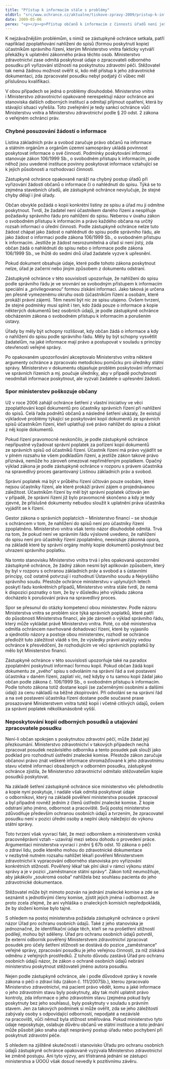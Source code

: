```yaml
---
title: "Přístup k informacím stále s problémy"
oldUrl: "src/www.ochrance.cz/aktualne/tiskove-zpravy-2009/pristup-k-informacim-stale-s-problemy"
date: 2009-05-06
perex: "<p></p><p>Přístup občanů k informacím z činnosti úřadů není ještě stále dostatečný. Lidé se na ochránce obracejí v mnoha případech, kdy jim úřady mnohdy bezdůvodně odmítají informace poskytnout, nebo žádost o informaci chybně vyhodnotí. Občané se dostávají do situací, kdy právě kvůli neposkytnutým informacím nemají v řízení rovnocenné postavení a úřady jim tímto způsobem upírají jedno ze základních práv – právo na spravedlivý proces.</p>"
---
```


<!-- imported from the old website -->

<p>K nejzávažnějším problémům, s nimiž se zástupkyně ochránce setkala, patří například zpoplatňování nahlížení do spisů (formou poskytnutí kopie) účastníkům správního řízení, kterým Ministerstvo vnitra fakticky vytváří překážky k uplatnění zákonného práva těchto osob. Ministerstvo zdravotnictví zase odmítá poskytovat údaje o zpracovateli odborného posudku při vyřizování stížností na poskytnutou zdravotní péči. Stěžovatel tak nemá žádnou možnost ověřit si, kdo měl přístup k jeho zdravotnické dokumentaci, zda zpracovatel posudku nebyl podjatý či vůbec měl příslušnou kvalifikaci.</p><p>V obou případech se jedná o problémy dlouhodobé. Ministerstvo vnitra i Ministerstvo zdravotnictví opakovaně nerespektují názor ochránce ani stanoviska dalších odborných institucí a odmítají přijmout opatření, která by stávající situaci vyřešila. Toto zveřejnění je tedy sankcí ochránce vůči Ministerstvu vnitra a Ministerstvu zdravotnictví podle § 20 odst. 2 zákona o veřejném ochránci práv.</p><h3>Chybné posuzování žádostí o informace</h3><p>Listina základních práv a svobod zaručuje právo občanů na informace a státním orgánům a orgánům územní samosprávy ukládá povinnost poskytovat informace o své činnosti. Podmínky poskytování informací stanovuje zákon 106/1999 Sb., o svobodném přístupu k informacím, podle něhož jsou uvedené instituce povinny poskytovat informace vztahující se k jejich působnosti a rozhodovací činnosti.</p><p>Zástupkyně ochránce opakovaně naráží na chybný postup úřadů při vyřizování žádostí občanů o informace či o nahlédnutí do spisu. Týká se to zejména stavebních úřadů, ale zástupkyně ochránce nevylučuje, že stejné chyby dělají i jiné úřady.</p><p>Občan obvykle požádá o kopii konkrétní listiny ze spisu a úřad mu ji odmítne poskytnout. Tvrdí, že žadatel není účastníkem daného řízení a nesplňuje požadavky správního řádu pro nahlížení do spisu. Neberou v úvahu zákon o svobodném přístupu k informacím a právo každého občana na určitý rozsah informací o úřední činnosti. Podle zástupkyně ochránce nelze tuto žádost chápat jako žádost o nahlédnutí do spisu podle správního řádu, ale jako žádost o informaci podle zákona 106/1999 Sb., o svobodném přístupu k informacím. Jestliže je žádost nesrozumitelná a úřad si není jistý, zda občan žádá o nahlédnutí do spisu nebo o informace podle zákona 106/1999 Sb., ve lhůtě do sedmi dnů úřad žadatele vyzve k upřesnění.</p><p>Pokud dokument obsahuje údaje, které podle tohoto zákona poskytnout nelze, úřad je začerní nebo jiným způsobem z dokumentu odstraní.</p><p>Zástupkyně ochránce v této souvislosti upozorňuje, že nahlížení do spisu podle správního řádu je ve srovnání se svobodným přístupem k informacím speciální a „privilegovanou“ formou získání informací. Jako taková je určena jen přesně vymezenému okruhu osob (účastníkům řízení a osobám, které prokáží právní zájem). Těm nesmí být nic ze spisu utajeno. Ovšem tvrzení, že stejné podmínky musí splnit i ten, kdo žádá pouze o informace a kopie některých dokumentů bez osobních údajů, je podle zástupkyně ochránce obcházením zákona o svobodném přístupu k informacím a porušením ústavy.</p><p>Úřady by měly být schopny rozlišovat, kdy občan žádá o informace a kdy o nahlížení do spisu podle správního řádu. Měly by být schopny vysvětlit žadatelům, na jaké informace mají právo a postupovat v souladu s principy otevřenosti veřejné správy.</p><p>Po opakovaném upozorňování akceptovalo Ministerstvo vnitra některé argumenty ochránce a zpracovalo metodickou pomůcku pro úředníky státní správy. Ministerstvo v dokumentu objasňuje problém poskytování informací ve správních řízeních a mj. poučuje úředníky, aby v případě pochybností neodmítali informace poskytnout, ale vyzvali žadatele o upřesnění žádosti.</p><h3>Spor ministerstev poškozuje občany</h3><p>Už v roce 2006 zahájil ochránce šetření z vlastní iniciativy ve věci zpoplatňování kopií dokumentů pro účastníky správních řízení při nahlížení do spisů. Celá řada podnětů občanů a následné šetření ukázaly, že existují výkladové problémy týkající se poskytování kopií dokumentů ze správních spisů účastníkům řízení, kteří uplatňují své právo nahlížet do spisu a získat z něj kopie dokumentů.</p><p>Pokud řízení pravomocně neskončilo, je podle zástupkyně ochránce nepřípustné vyžadovat správní poplatek za pořízení kopií dokumentů ze správních spisů od účastníků řízení. Účastník řízení má právo vyjádřit se v plném rozsahu ke všem podkladům řízení, a jestliže zákon takové právo přiznává, nemůže ho zároveň omezovat nepřiměřeným poplatkem. Opačný výklad zákona je podle zástupkyně ochránce v rozporu s právem účastníka na spravedlivý proces garantovaný Listinou základních práv a svobod. </p><p>Správní poplatek má být v průběhu řízení účtován pouze osobám, které nejsou účastníky řízení, ale které prokáží právní zájem o projednávanou záležitost. Účastníkům řízení by měl být správní poplatek účtován jen v případě, že správní řízení již bylo pravomocně skončeno a kdy je tedy zjevné, že příslušné dokumenty nebudou sloužit k uplatnění práva účastníka vyjádřit se k řízení.</p><p>Gestor zákona o správních poplatcích – Ministerstvo financí – se shoduje s ochráncem v tom, že nahlížení do spisů není pro účastníky řízení zpoplatněno. Ministerstvo vnitra však tento názor dlouhodobě odmítá. Trvá na tom, že pokud není ve správním řádu výslovně uvedeno, že nahlížení do spisu není pro účastníky řízení zpoplatněno, neexistuje zákonná opora, na základě které by správní orgány mohly kopie dokumentů poskytnout bez uhrazení správního poplatku.</p><p>Na tomto stanovisku Ministerstvo vnitra trvá i přes opakovaná upozornění zástupkyně ochránce, že žádný zákon nesmí být aplikován způsobem, který by byl v rozporu s ochranou základních práv a svobod a s ústavními principy, což ostatně potvrzují i rozhodnutí Ústavního soudu a Nejvyššího správního soudu. Přestože ochránce ministerstvu v uplynulých letech poskytl řadu konkrétních případů, Ministerstvo vnitra stále tvrdí, že nemá k dispozici poznatky o tom, že by v důsledku jeho výkladu zákona docházelo k porušování práva na spravedlivý proces.</p><p>Spor se přesunul do otázky kompetencí obou ministerstev. Podle názoru Ministerstva vnitra se problém sice týká správních poplatků, které patří do působnosti Ministerstva financí, ale jde zároveň o výklad správního řádu, který může vykládat právě Ministerstvo vnitra. Poté, co obě ministerstva odmítla ochráncem navrhované dohadovací řízení, které by vyjasnilo a sjednotilo názory a postoje obou ministerstev, rozhodl se ochránce předložit tuto záležitost vládě s tím, že výsledky právní analýzy vedou ochránce k přesvědčení, že rozhodujícím ve věci správních poplatků by mělo být Ministerstvo financí.</p><p>Zástupkyně ochránce v této souvislosti upozorňuje také na paradox zpoplatnění poskytnutí informací formou kopií. Pokud občan žádá kopii dokumentu ze „svého“ spisu s odvoláním na správní řád a své postavení účastníka v daném řízení, zaplatí víc, než kdyby o tu samou kopii žádal jako občan podle zákona č. 106/1999 Sb., o svobodném přístupu k informacím. Podle tohoto zákona totiž dostane kopii (se začerněnými osobními a dalšími údaji) za cenu nákladů na běžné zkopírování. Při odvolání se na správní řád a na své postavení účastníka řízení dostane podle současné praxe prosazované Ministerstvem vnitra tutéž kopii i včetně citlivých údajů, ovšem za správní poplatek několikanásobně vyšší.</p><h3>Neposkytování kopií odborných posudků a utajování zpracovatele posudku</h3><p>Není-li občan spokojen s poskytnutou zdravotní péčí, může žádat její přezkoumání. Ministerstvo zdravotnictví v takových případech nechá zpracovat posudek nezávislého odborníka a tento posudek pak slouží jako podklad pro rozhodnutí ústřední znalecké komise. Přestože zákon zaručuje občanovi právo znát veškeré informace shromažďované k jeho zdravotnímu stavu včetně informací obsažených v odborném posudku, zástupkyně ochránce zjistila, že Ministerstvo zdravotnictví odmítalo stěžovatelům kopie posudků poskytovat.</p><p>Na základě šetření zástupkyně ochránce sice ministerstvo věc přehodnotilo a kopie nyní poskytuje, i nadále však odmítá poskytovat údaje o odborníkovi, který na základě pověření ministerstva posudek zpracoval a byl případně rovněž jedním z členů ústřední znalecké komise. Z kopie odstraní jeho jméno, odbornost a pracoviště. Svůj postoj ministerstvo zdůvodňuje především ochranou osobních údajů a tvrzením, že zpracovatel posudku není v pozici úřední osoby a neplní úkoly náležející do výkonu státní správy.</p><p>Toto tvrzení však vyvrací fakt, že mezi odborníkem a ministerstvem vzniká pracovněprávní vztah – uzavírají mezi sebou dohodu o provedení práce. Argumentaci ministerstva vyvrací i znění § 67b odst. 10 zákona o péči o zdraví lidu, podle kterého mohou do zdravotnické dokumentace v nezbytně nutném rozsahu nahlížet lékaři pověření Ministerstvem zdravotnictví k vypracování odborného stanoviska pro vyřizování konkrétních stížností. Pověřený lékař tak plní úkol v rámci výkonu státní správy a je v pozici „zaměstnance státní správy“. Zákon totiž neumožňuje, aby jakákoliv „soukromá osoba“ nahlížela bez souhlasu pacienta do jeho zdravotnické dokumentace.</p><p>Stěžovatel může být mimoto pozván na jednání znalecké komise a zde se seznámit s jednotlivými členy komise, zjistit jejich jména i odbornost. Je proto zcela zřejmé, že ani vyhláška o znaleckých komisích nepředpokládá, že by složení komise bylo tajné.</p><p>S ohledem na postoj ministerstva požádala zástupkyně ochránce o právní názor Úřad pro ochranu osobních údajů. Také z jeho stanoviska je jednoznačné, že identifikační údaje těch, kteří se na prošetření stížností podílejí, mohou být sděleny. Úřad pro ochranu osobních údajů potvrdil, že externí odborník pověřený Ministerstvem zdravotnictví zpracovat posudek pro účely šetření stížnosti se dostává do pozice „zaměstnance“ veřejné správy, zpracování posudku je jeho veřejnou činností, za niž získává odměnu z veřejných prostředků. Z tohoto důvodu zastává Úřad pro ochranu osobních údajů názor, že zákon o ochraně osobních údajů nebrání ministerstvu poskytnout stěžovateli jméno autora posudku.</p><p>Nejen podle zástupkyně ochránce, ale i podle důvodové zprávy k novele zákona o péči o zdraví lidu (zákon č. 111/2007Sb.), kterou zpracovalo Ministerstvo zdravotnictví, má pacient právo vědět, komu a jaké informace o jeho zdravotním stavu byly poskytnuty, aby tak mohl uplatnit právo kontroly, zda informace o jeho zdravotním stavu (zejména pokud byly poskytnuty bez jeho souhlasu), byly poskytnuty v souladu s právním stavem. Jen za takových podmínek si může ověřit, zda se jeho záležitostí zabývaly osoby s odpovídající odborností, nepodjaté a nezávislé na pracovišti, vůči němuž byla stížnost směřována. Pokud ministerstvo tyto údaje neposkytuje, oslabuje důvěru občanů ve státní instituce a toto jednání může působit jako snaha utajit nesprávný postup úřadu nebo pochybení při poskytnutí zdravotní péče.</p><p>S ohledem na zjištěné skutečnosti i stanovisko Úřadu pro ochranu osobních údajů zástupkyně ochránce opakovaně vyzývala Ministerstvo zdravotnictví ke změně postupu. Ani tyto výzvy, ani třístranná jednání se zástupci ministerstva a ÚOOÚ však dosud nevedly k pozitivnímu závěru.</p>
